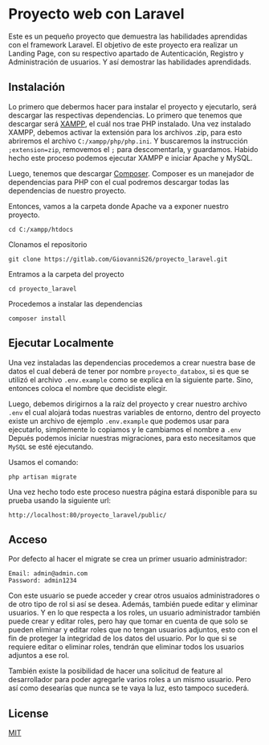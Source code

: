 
# Proyecto web con Laravel

Este es un pequeño proyecto que demuestra las habilidades aprendidas con el framework Laravel. El objetivo de este proyecto era realizar un Landing Page, con su respectivo apartado de Autenticación, Registro y Administración de usuarios. Y así demostrar las habilidades aprendidads.


## Instalación

Lo primero que debermos hacer para instalar el proyecto y ejecutarlo, será descargar las respectivas dependencias. Lo primero que tenemos que descargar será [XAMPP](https://www.apachefriends.org/download.html), el cuál nos trae PHP instalado. Una vez instalado XAMPP, debemos activar la extensión para los archivos .zip, para esto abriremos el archivo ```C:/xampp/php/php.ini```. Y buscaremos la instrucción ```;extension=zip```, removemos el ```;``` para descomentarla, y guardamos. Habido hecho este proceso podemos ejecutar XAMPP e iniciar Apache y MySQL.

Luego, tenemos que descargar [Composer](https://getcomposer.org/download/). Composer es un manejador de dependencias para PHP con el cual podremos descargar todas las dependencias de nuestro proyecto.

Entonces, vamos a la carpeta donde Apache va a exponer nuestro proyecto.

    cd C:/xampp/htdocs

Clonamos el repositorio

    git clone https://gitlab.com/GiovanniS26/proyecto_laravel.git


Entramos a la carpeta del proyecto

    cd proyecto_laravel

Procedemos a instalar las dependencias

    composer install
## Ejecutar Localmente

Una vez instaladas las dependencias procedemos a crear nuestra base de datos el cual deberá de tener por nombre ```proyecto_databox```, si es que se utilizó el archivo ```.env.example``` como se explica en la siguiente parte. Sino, entonces coloca el nombre que decidiste elegir.

Luego, debemos dirigirnos a la raíz del proyecto y crear nuestro archivo ```.env``` el cual alojará todas nuestras variables de entorno, dentro del proyecto existe un archivo de ejemplo ```.env.example``` que podemos usar para ejecutarlo, simplemente lo copiamos y le cambiamos el nombre a ```.env``` Depués podemos iniciar nuestras migraciones, para esto necesitamos que ```MySQL``` se esté ejecutando.

Usamos el comando:

    php artisan migrate

Una vez hecho todo este proceso nuestra página estará disponible para su prueba usando la siguiente url:

    http://localhost:80/proyecto_laravel/public/
## Acceso
Por defecto al hacer el migrate se crea un primer usuario administrador:

    Email: admin@admin.com
    Password: admin1234

Con este usuario se puede acceder y crear otros usuaios administradores o de otro tipo de rol si así se desea. Además, también puede editar y eliminar usuarios. Y en lo que respecta a los roles, un usuario administrador también puede crear y editar roles, pero hay que tomar en cuenta de que solo se pueden eliminar y editar roles que no tengan usuarios adjuntos, esto con el fin de proteger la integridad de los datos del usuario. Por lo que si se requiere editar o eliminar roles, tendrán que eliminar todos los usuarios adjuntos a ese rol.

También existe la posibilidad de hacer una solicitud de feature al desarrollador para poder agregarle varios roles a un mismo usuario. Pero así como desearías que nunca se te vaya la luz, esto tampoco sucederá.
## License

[MIT](https://choosealicense.com/licenses/mit/)

